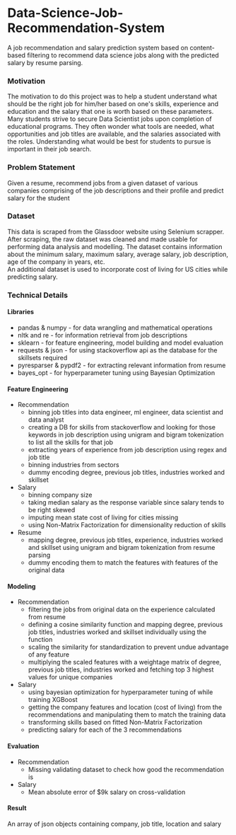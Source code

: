 # Data-Science-Job-Recommendation-System
A job recommendation and salary prediction system based on content-based filtering to recommend data science jobs along with the predicted salary by resume parsing.
 
 ### Motivation
The motivation to do this project was to help a student understand what should be the right job for him/her based on one's skills, experience and education and the salary that one is worth based on these parameters. Many students strive to secure Data Scientist jobs upon completion of educational programs. They often wonder what tools are needed, what opportunities and job titles are available, and the salaries associated with the roles. Understanding what would be best for students to pursue is important in their job search.
 
 ### Problem Statement
Given a resume, recommend jobs from a given dataset of various companies comprising of the job descriptions and their profile and predict salary for the student
 
 ### Dataset
This data is scraped from the Glassdoor website using Selenium scrapper. After scraping, the raw dataset was cleaned and made usable for performing data analysis and modelling. The dataset contains information about the minimum salary, maximum salary, average salary, job description, age of the company in years, etc.<br>
An additional dataset is used to incorporate cost of living for US cities while predicting salary.
 
 ### Technical Details
 
 #### Libraries
 * pandas & numpy - for data wrangling and mathematical operations
 * nltk and re - for information retrieval from job descriptions
 * sklearn - for feature engineering, model building and model evaluation
 * requests & json - for using stackoverflow api as the database for the skillsets required
 * pyresparser & pypdf2 - for extracting relevant information from resume 
 * bayes_opt - for hyperparameter tuning using Bayesian Optimization

#### Feature Engineering
* Recommendation
  * binning job titles into data engineer, ml engineer, data scientist and data analyst
  * creating a DB for skills from stackoverflow and looking for those keywords in job description using unigram and bigram tokenization to list all the skills for that job
  * extracting years of experience from job description using regex and job title
  * binning industries from sectors
  * dummy encoding degree, previous job titles, industries worked and skillset
* Salary
  * binning company size
  * taking median salary as the response variable since salary tends to be right skewed
  * imputing mean state cost of living for cities missing
  * using Non-Matrix Factorization for dimensionality reduction of skills
* Resume
  * mapping degree, previous job titles, experience, industries worked and skillset using unigram and bigram tokenization from resume parsing
  * dummy encoding them to match the features with features of the original data

#### Modeling
* Recommendation
  * filtering the jobs from original data on the experience calculated from resume
  * defining a cosine similarity function and mapping degree, previous job titles, industries worked and skillset individually using the function
  * scaling the similarity for standardization to prevent undue advantage of any feature
  * multiplying the scaled features with a weightage matrix of degree, previous job titles, industries worked and fetching top 3 highest values for unique companies
* Salary
  * using bayesian optimization for hyperparameter tuning of while training XGBoost
  * getting the company features and location (cost of living) from the recommendations and manipulating them to match the training data
  * transforming skills based on fitted Non-Matrix Factorization
  * predicting salary for each of the 3 recommendations

#### Evaluation
* Recommendation
  * Missing validating dataset to check how good the recommendation is
* Salary
  * Mean absolute error of $9k salary on cross-validation 

#### Result
An array of json objects containing company, job title, location and salary 
 
